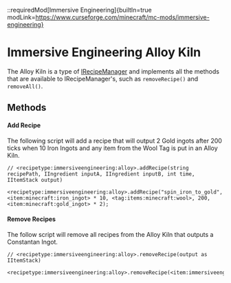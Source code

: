 ::requiredMod[Immersive Engineering]{builtIn=true modLink=https://www.curseforge.com/minecraft/mc-mods/immersive-engineering}

# Immersive Engineering Alloy Kiln

The Alloy Kiln is a type of [IRecipeManager](/vanilla/api/managers/IRecipeManager) and implements all the methods that are available to IRecipeManager's, such as `removeRecipe()` and `removeAll()`.

## Methods

#### Add Recipe

The following script will add a recipe that will output 2 Gold ingots after 200 ticks when 10 Iron Ingots and any item from the Wool Tag is put in an Alloy Kiln. 

```zenscript
// <recipetype:immersiveengineering:alloy>.addRecipe(string recipePath, IIngredient inputA, IIngredient inputB, int time, IItemStack output)

<recipetype:immersiveengineering:alloy>.addRecipe("spin_iron_to_gold", <item:minecraft:iron_ingot> * 10, <tag:items:minecraft:wool>, 200, <item:minecraft:gold_ingot> * 2);
```

#### Remove Recipes

The follow script will remove all recipes from the Alloy Kiln that outputs a Constantan Ingot.

```zenscript
// <recipetype:immersiveengineering:alloy>.removeRecipe(output as IItemStack)

<recipetype:immersiveengineering:alloy>.removeRecipe(<item:immersiveengineering:ingot_constantan>);
```